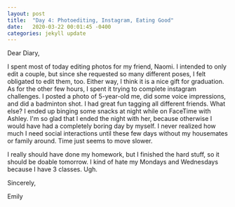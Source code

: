 ```yaml
---
layout: post
title:  "Day 4: Photoediting, Instagram, Eating Good"
date:   2020-03-22 00:01:45 -0400
categories: jekyll update
---
```


Dear Diary,

I spent most of today editing photos for my friend, Naomi. I intended to only edit a couple, but since she requested so many different
poses, I felt obligated to edit them, too. Either way, I think it is a nice gift for graduation. As for the other few hours, I spent it 
trying to complete instagram challenges. I posted a photo of 5-year-old me, did some voice impressions, and did a badminton shot. I had 
great fun tagging all different friends. What else? I ended up binging some snacks at night while on FaceTime with Ashley. I'm so glad
that I ended the night with her, because otherwise I would have had a completely boring day by myself. I never realized how much I need
social interactions until these few days without my housemates or family around. Time just seems to move slower.

I really should have done my homework, but I finished the hard stuff, so it should be doable tomorrow. I kind of hate my Mondays and
Wednesdays because I have 3 classes. Ugh. 

Sincerely,

Emily